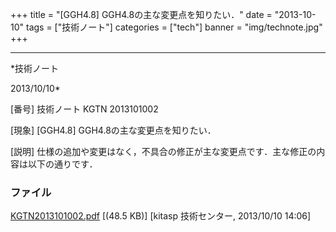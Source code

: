 ﻿+++
title = "[GGH4.8] GGH4.8の主な変更点を知りたい．"
date = "2013-10-10"
tags = ["技術ノート"]
categories = ["tech"]
banner = "img/technote.jpg"
+++

-----------------------------------------------------------------------------------------------------------------------------

*技術ノート

2013/10/10*


[番号]
技術ノート KGTN 2013101002

[現象]
[GGH4.8] GGH4.8の主な変更点を知りたい．

[説明]
仕様の追加や変更はなく，不具合の修正が主な変更点です．主な修正の内容は以下の通りです．


### ファイル

 
 


[KGTN2013101002.pdf](http://techreport.kitasp.net/attachments/download/1381/KGTN2013101002.pdf)
 [(48.5 KB)] [kitasp 技術センター, 2013/10/10
14:06]


 


 

